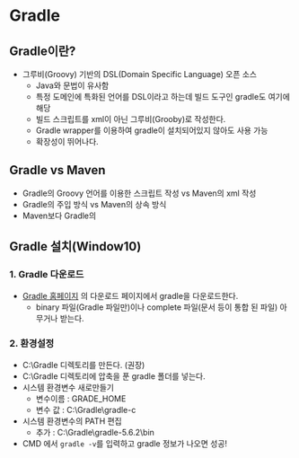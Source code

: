 # Gradle

## Gradle이란?
- 그루비(Groovy) 기반의 DSL(Domain Specific Language) 오픈 소스
  - Java와 문법이 유사함
  -  특정 도메인에 특화된 언어를 DSL이라고 하는데 빌드 도구인 gradle도 여기에 해당
  - 빌드 스크립트를 xml이 아닌 그루비(Grooby)로 작성한다.
  - Gradle wrapper를 이용하여 gradle이 설치되어있지 않아도 사용 가능
  - 확장성이 뛰어나다.

## Gradle vs Maven
-  Gradle의 Groovy 언어를 이용한 스크립트 작성 vs Maven의 xml 작성
- Gradle의 주입 방식 vs Maven의 상속 방식
- Maven보다 Gradle의 

## Gradle 설치(Window10)
### 1. Gradle 다운로드
- [Gradle 홈페이지](http://www.gradle.org/) 의 다운로드 페이지에서 gradle을 다운로드한다.
   - binary 파일(Gradle 파일만)이나 complete 파일(문서 등이 통합 된 파일) 아무거나 받는다.
### 2. 환경설정
- C:\Gradle 디렉토리를 만든다. (권장)
- C:\Gradle 디렉토리에 압축을 푼 gradle 폴더를 넣는다.
- 시스템 환경변수 새로만들기 
   - 변수이름 : GRADE_HOME 
   - 변수 값 : C:\Gradle\gradle-c
- 시스템 환경변수의 PATH 편집
   - 추가 : C:\Gradle\gradle-5.6.2\bin 
- CMD 에서 `gradle -v`를 입력하고 gradle 정보가 나오면 성공!